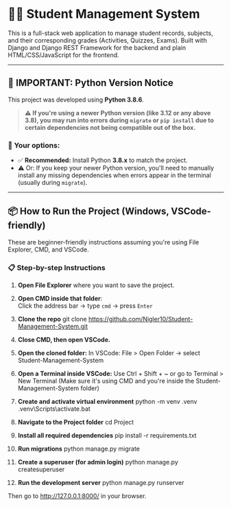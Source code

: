 # 🧑‍🎓 Student Management System

This is a full-stack web application to manage student records, subjects, and their corresponding grades (Activities, Quizzes, Exams). Built with Django and Django REST Framework for the backend and plain HTML/CSS/JavaScript for the frontend.

---

## 🚨 IMPORTANT: Python Version Notice

This project was developed using **Python 3.8.6**.

> **⚠️ If you're using a **newer Python version** (like 3.12 or any above 3.8), you may run into errors during `migrate` or `pip install` due to certain dependencies not being compatible out of the box.**

### 🔧 Your options:
- ✅ **Recommended:** Install Python **3.8.x** to match the project.
- ⚠️ Or: If you keep your newer Python version, you'll need to manually install any missing dependencies when errors appear in the terminal (usually during `migrate`).

---

## 📦 How to Run the Project (Windows, VSCode-friendly)

These are beginner-friendly instructions assuming you're using File Explorer, CMD, and VSCode.

### 📋 Step-by-step Instructions

1. **Open File Explorer** where you want to save the project.

2. **Open CMD inside that folder**:  
   Click the address bar → type `cmd` → press `Enter`

3. **Clone the repo**
git clone https://github.com/Nigler10/Student-Management-System.git

4. **Close CMD, then open VSCode.**

5. **Open the cloned folder:**
In VSCode: File > Open Folder → select Student-Management-System

6. **Open a Terminal inside VSCode:**
Use Ctrl + Shift + ~ or go to Terminal > New Terminal
(Make sure it's using CMD and you're inside the Student-Management-System folder)

7. **Create and activate virtual environment**
python -m venv .venv
.venv\Scripts\activate.bat

8. **Navigate to the Project folder**
cd Project

9. **Install all required dependencies**
pip install -r requirements.txt

10. **Run migrations**
python manage.py migrate

11. **Create a superuser (for admin login)**
python manage.py createsuperuser

12. **Run the development server**
python manage.py runserver

Then go to http://127.0.0.1:8000/ in your browser.

